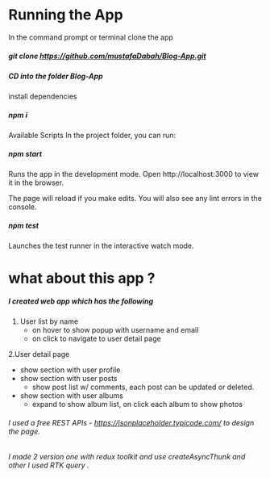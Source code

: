 # Running the App

In the command prompt or terminal clone the app

##### git clone https://github.com/mustafaDabah/Blog-App.git 

##### CD into the folder Blog-App

install dependencies

##### npm i

Available Scripts In the project folder, you can run:

##### npm start 
Runs the app in the development mode. Open http://localhost:3000 to view it in the browser.

The page will reload if you make edits. You will also see any lint errors in the console.

##### npm test

Launches the test runner in the interactive watch mode. 

# what about this app ? 

##### I created web app which has the following 
1. User list by name 
   - on hover to show popup with username and email
   - on click to navigate to user detail page 
   
2.User detail page 
   - show section with user profile
   - show section with user posts 
      - show post list w/ comments, each post can be updated or deleted.
   - show section with user albums
     - expand to show album list, on click each album to show photos
	 
	
###### I used a free REST APIs - https://jsonplaceholder.typicode.com/ to design the page.

######  I made 2 version one with redux toolkit and use createAsyncThunk and other I used RTK query . 
